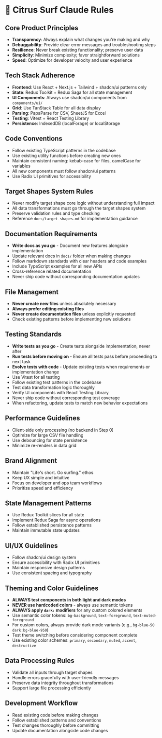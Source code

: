 # 🍋 Citrus Surf Claude Rules

## Core Product Principles
- **Transparency**: Always explain what changes you're making and why
- **Debuggability**: Provide clear error messages and troubleshooting steps
- **Resilience**: Never break existing functionality; preserve user data
- **Simplicity**: Minimize complexity; favor straightforward solutions
- **Speed**: Optimize for developer velocity and user experience

## Tech Stack Adherence
- **Frontend**: Use React + Next.js + Tailwind + shadcn/ui patterns only
- **State**: Redux Toolkit + Redux Saga for all state management
- **UI Components**: Always use shadcn/ui components from `components/ui/` 
- **Grid**: Use TanStack Table for all data display
- **Parsing**: PapaParse for CSV, SheetJS for Excel
- **Testing**: Vitest + React Testing Library
- **Persistence**: IndexedDB (localForage) or localStorage

## Code Conventions
- Follow existing TypeScript patterns in the codebase
- Use existing utility functions before creating new ones
- Maintain consistent naming: kebab-case for files, camelCase for variables
- All new components must follow shadcn/ui patterns
- Use Radix UI primitives for accessibility

## Target Shapes System Rules
- Never modify target shape core logic without understanding full impact
- All data transformations must go through the target shapes system
- Preserve validation rules and type checking
- Reference `docs/target-shapes.md` for implementation guidance

## Documentation Requirements
- **Write docs as you go** - Document new features alongside implementation
- Update relevant docs in `docs/` folder when making changes
- Follow markdown standards with clear headers and code examples
- Include TypeScript examples for all new APIs
- Cross-reference related documentation
- Never ship code without corresponding documentation updates

## File Management
- **Never create new files** unless absolutely necessary
- **Always prefer editing existing files**
- **Never create documentation files** unless explicitly requested
- Check existing patterns before implementing new solutions

## Testing Standards
- **Write tests as you go** - Create tests alongside implementation, never after
- **Run tests before moving on** - Ensure all tests pass before proceeding to next task
- **Evolve tests with code** - Update existing tests when requirements or implementation change
- Use Vitest for all testing
- Follow existing test patterns in the codebase
- Test data transformation logic thoroughly
- Verify UI components with React Testing Library
- Never ship code without corresponding test coverage
- When refactoring, update tests to match new behavior expectations

## Performance Guidelines
- Client-side only processing (no backend in Step 0)
- Optimize for large CSV file handling
- Use debouncing for state persistence
- Minimize re-renders in data grid

## Brand Alignment
- Maintain "Life's short. Go surfing." ethos
- Keep UX simple and intuitive
- Focus on developer and ops team workflows
- Prioritize speed and efficiency

## State Management Patterns
- Use Redux Toolkit slices for all state
- Implement Redux Saga for async operations
- Follow established persistence patterns
- Maintain immutable state updates

## UI/UX Guidelines
- Follow shadcn/ui design system
- Ensure accessibility with Radix UI primitives
- Maintain responsive design patterns
- Use consistent spacing and typography

## Theming and Color Guidelines
- **ALWAYS test components in both light and dark modes**
- **NEVER use hardcoded colors** - always use semantic tokens
- **ALWAYS apply `dark:` modifiers** for any custom colored elements
- Use semantic color tokens: `bg-background`, `text-foreground`, `text-muted-foreground`
- For custom colors, always provide dark mode variants (e.g., `bg-blue-50 dark:bg-blue-950`)
- Test theme switching before considering component complete
- Use existing color schemes: `primary`, `secondary`, `muted`, `accent`, `destructive`

## Data Processing Rules
- Validate all inputs through target shapes
- Handle errors gracefully with user-friendly messages
- Preserve data integrity throughout transformations
- Support large file processing efficiently

## Development Workflow
- Read existing code before making changes
- Follow established patterns and conventions
- Test changes thoroughly before committing
- Update documentation alongside code changes